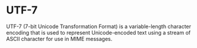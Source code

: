 # UTF-7

UTF-7 (7-bit Unicode Transformation Format) is a variable-length character
encoding that is used to represent Unicode-encoded text using a stream of ASCII
character for use in MIME messages.
